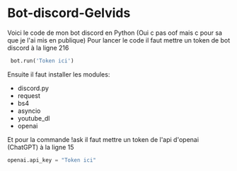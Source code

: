 # Bot-discord-Gelvids

Voici le code de mon bot discord en Python (Oui c pas oof mais c pour sa que je l'ai mis en publique)
Pour lancer le code il faut mettre un token de bot discord à la ligne 216 
```python 
 bot.run('Token ici')
```

Ensuite il faut installer les modules: 
- discord.py
- request
- bs4
- asyncio
- youtube_dl
- openai

Et pour la commande !ask il faut mettre un token de l'api d'openai (ChatGPT) à la ligne 15 
```python
openai.api_key = "Token ici"
```

